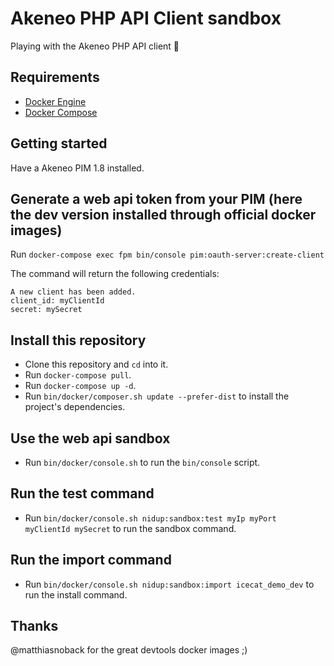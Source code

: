 # Akeneo PHP API Client sandbox

Playing with the Akeneo PHP API client :rocket:

## Requirements

- [Docker Engine](https://docs.docker.com/engine/installation/)
- [Docker Compose](https://docs.docker.com/compose/install/)

## Getting started

Have a Akeneo PIM 1.8 installed.

## Generate a web api token from your PIM (here the dev version installed through official docker images)

Run `docker-compose exec fpm bin/console pim:oauth-server:create-client`

The command will return the following credentials:

```
A new client has been added.
client_id: myClientId
secret: mySecret
```

## Install this repository

- Clone this repository and `cd` into it.
- Run `docker-compose pull`.
- Run `docker-compose up -d`.
- Run `bin/docker/composer.sh update --prefer-dist` to install the project's dependencies.

## Use the web api sandbox

- Run `bin/docker/console.sh` to run the `bin/console` script.

## Run the test command

- Run `bin/docker/console.sh nidup:sandbox:test myIp myPort myClientId mySecret` to run the sandbox command.

## Run the import command

- Run `bin/docker/console.sh nidup:sandbox:import icecat_demo_dev` to run the install command.

## Thanks

@matthiasnoback for the great devtools docker images ;)
